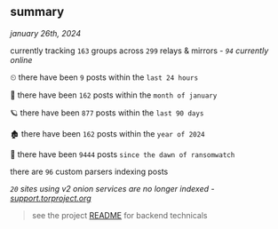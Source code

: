 
## summary
_january 26th, 2024_

currently tracking `163` groups across `299` relays & mirrors - _`94` currently online_

⏲ there have been `9` posts within the `last 24 hours`

🦈 there have been `162` posts within the `month of january`

🪐 there have been `877` posts within the `last 90 days`

🏚 there have been `162` posts within the `year of 2024`

🦕 there have been `9444` posts `since the dawn of ransomwatch`

there are `96` custom parsers indexing posts

_`20` sites using v2 onion services are no longer indexed - [support.torproject.org](https://support.torproject.org/onionservices/v2-deprecation/)_

> see the project [README](https://github.com/joshhighet/ransomwatch#ransomwatch--) for backend technicals
